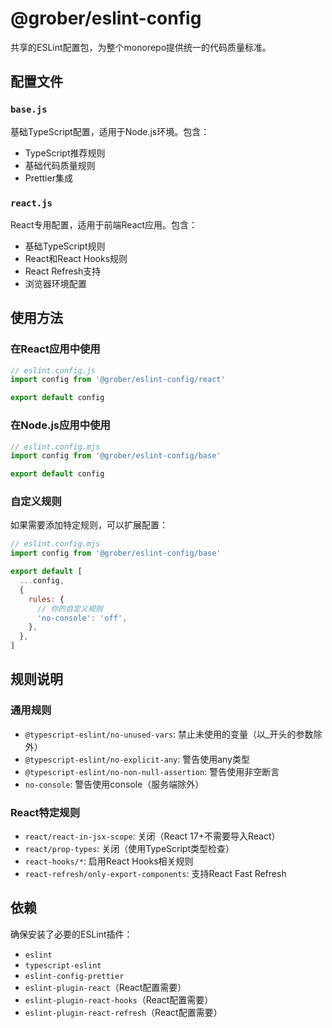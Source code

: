 # @grober/eslint-config

共享的ESLint配置包，为整个monorepo提供统一的代码质量标准。

## 配置文件

### `base.js`
基础TypeScript配置，适用于Node.js环境。包含：
- TypeScript推荐规则
- 基础代码质量规则
- Prettier集成

### `react.js`
React专用配置，适用于前端React应用。包含：
- 基础TypeScript规则
- React和React Hooks规则
- React Refresh支持
- 浏览器环境配置

## 使用方法

### 在React应用中使用

```javascript
// eslint.config.js
import config from '@grober/eslint-config/react'

export default config
```

### 在Node.js应用中使用

```javascript
// eslint.config.mjs
import config from '@grober/eslint-config/base'

export default config
```

### 自定义规则

如果需要添加特定规则，可以扩展配置：

```javascript
// eslint.config.mjs
import config from '@grober/eslint-config/base'

export default [
  ...config,
  {
    rules: {
      // 你的自定义规则
      'no-console': 'off',
    },
  },
]
```

## 规则说明

### 通用规则
- `@typescript-eslint/no-unused-vars`: 禁止未使用的变量（以_开头的参数除外）
- `@typescript-eslint/no-explicit-any`: 警告使用any类型
- `@typescript-eslint/no-non-null-assertion`: 警告使用非空断言
- `no-console`: 警告使用console（服务端除外）

### React特定规则
- `react/react-in-jsx-scope`: 关闭（React 17+不需要导入React）
- `react/prop-types`: 关闭（使用TypeScript类型检查）
- `react-hooks/*`: 启用React Hooks相关规则
- `react-refresh/only-export-components`: 支持React Fast Refresh

## 依赖

确保安装了必要的ESLint插件：
- `eslint`
- `typescript-eslint` 
- `eslint-config-prettier`
- `eslint-plugin-react`（React配置需要）
- `eslint-plugin-react-hooks`（React配置需要）
- `eslint-plugin-react-refresh`（React配置需要）
